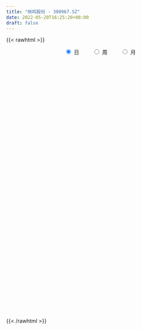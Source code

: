 ```yaml
---
title: "晓鸣股份 - 300967.SZ"
date: 2022-05-20T16:25:28+08:00
draft: false
---
```

{{< rawhtml >}}
    <div style="text-align: center">
        <label style="padding: 1rem;"><input style="margin-right: .5rem" type="radio" name="period" value="D" checked onclick="period_change(this)">日</label>
        <label style="padding: 1rem;"><input style="margin-right: .5rem" type="radio" name="period" value="W" onclick="period_change(this)">周</label>
        <label style="padding: 1rem;"><input style="margin-right: .5rem" type="radio" name="period" value="M" onclick="period_change(this)">月</label>
    </div>
    <div id="chart" style="height: 700px;"></div> 
    <script type="text/javascript">
        const D_v = [124318.52,114225.46,90899.75,59529.72,53461.31,50458.44,47437.39,59606.02,39547.23,33294.93,38321.07,70276.38,45755.48,53401.06,32813.79,61731.19,110181.52,74152.02,128190.44,79089.89,53973.74,36213.11,49342.68,33618.99,53475.43,31254.48,33385.32,41375.62,28681.49,40467.18,33452.92,28022.7,24568.98,86584.42,54098.81,35698.66,26142.24,27410.24,34303.43,34176.11,34915.49,30651.02,18583.96,18848.38,25496.6,23397.75,26835.58,29812.05,38411.17,20262.0,17219.59,18814.1,28258.76,23572.5,19126.66,32898.06,32220.54,27794.48,49084.32,35540.89,23503.42,40793.14,29261.56,84572.77,56201.49,38601.56,77020.09,88663.32,106439.1,123596.71,93917.96,66193.87,39930.56,38602.42,57982.53,80064.31,51627.94,46672.58,33194.09,35951.23,39923.66,32410.42,95228.39,53449.7,41549.95,68952.82,122265.45,81183.48,51711.0,39194.4,25396.47,233088.55,320107.39,180509.23,181387.28,138983.39,199468.75,237877.71,256912.08,223729.32,235840.0,229062.81,199117.05,175753.97,154854.28,183741.18,151610.03,280749.02,246688.09,234328.17,178801.22,149975.67,251348.34,174109.56,167259.34,216154.94,167984.44,190397.06,251496.88,186622.95,172945.94,122328.23,133025.17,124854.59,163284.89,148231.2,154359.74,114600.62,93596.5,147659.1,95654.44,87166.11,86754.08,106007.22,86448.22,70496.14,84186.33,79783.13,52491.88,98995.53,101633.29,70547.35,47124.79,50256.88,61356.95,66778.91,50760.16,58197.73,43886.01,41745.4,73468.67,71939.23,65616.77,124222.72,174981.36,130520.2,92768.32,85549.32,80903.97,83592.92,140127.55,188713.31,136462.37,90176.56,90347.73,147934.32,90465.17,81942.93,117468.05,109987.26,103573.16,77251.84,59055.5,83115.59,87736.44,37534.42,36224.24,33095.18,40269.3,43721.03,36628.29,33126.8,69462.0,75490.93,52145.68,32527.59,28890.63,30428.46,30589.89,54418.62,42262.9,35205.68,64596.1,63684.12,31644.35,32994.01,102820.91,80041.6,42715.77,47265.62,35275.31,34374.73,37422.96,48483.33,69542.51,46056.41,39690.27,34234.75,37391.44,32102.0,65318.0,51813.21,29251.21,55977.55,73618.49,52061.86,109101.23,66261.93,117879.76,95218.79,167116.12,135199.48,130763.25,112785.7,68507.88,88071.04,73217.21,70365.4,160089.75,207044.21,155182.25,109822.14,93166.22,81067.4,77864.05,81000.43,57376.43,61738.73,61609.86,48438.16,43456.29,44767.23,67482.17,66548.38,43949.9,103340.87,67548.36,43907.72,43899.24,43577.5]
const D_histogram = [0.0,-0.0063498575,-0.0772909726,-0.1270411116,-0.1694950391,-0.1660330839,-0.1551845172,-0.1805602566,-0.1773700289,-0.1731859875,-0.1491476971,-0.0932721747,-0.0588891333,-0.0637748169,-0.052232817,-0.009922544,0.0647106038,0.1015726237,0.1513338816,0.13193012,0.0852205487,0.0610604975,0.0202525573,-0.0084752448,-0.0791603057,-0.1397105051,-0.1821195033,-0.1652091697,-0.1397083229,-0.0989924788,-0.0780905327,-0.0826506405,-0.0650900229,0.0083210684,0.0126771263,0.0041260602,0.005154685,-0.0051087656,-0.0353019087,-0.0278219379,-0.0021633028,-0.0136758418,-0.0082849246,0.0036079737,0.0234117557,0.0241080602,0.0031640699,-0.0328056375,-0.0277313866,-0.0386158545,-0.0384226906,-0.0312088345,-0.0511722309,-0.0716904172,-0.0881264578,-0.0709471239,-0.0410953106,-0.0105154392,0.0495741629,0.082139072,0.1127884881,0.1422880793,0.1404783134,0.1954003378,0.2187386254,0.2199206809,0.2296267892,0.2774667944,0.2822504685,0.3299908013,0.2839762911,0.1937265117,0.1125874318,0.0896570214,0.1042083809,0.1227451468,0.1125340973,0.0616089073,0.0247082911,-0.0002475644,-0.0049207046,-0.0291718511,0.0224356837,0.0428904627,0.0362675021,0.0671822788,0.1096404301,0.1109094078,0.0726407933,0.0101549695,-0.0285193752,0.1610596955,0.3787374807,0.4013652828,0.459820891,0.3228311357,0.4609877241,0.4882534983,0.570470064,0.6534388043,0.8829263552,0.9208960324,0.6700871025,0.3577497425,0.1187700835,-0.0383608466,-0.1141680782,0.1351796793,0.1658777363,0.2215544812,0.1209851169,0.0697933712,0.1452488323,0.076264994,-0.1710674348,-0.1671090352,-0.138213784,-0.0974410235,0.0152314124,0.0157801179,-0.0457165925,-0.1312870314,-0.1863181387,-0.2048584202,-0.2463132043,-0.3612989627,-0.5499828329,-0.7303185979,-0.7628395023,-0.6960785675,-0.6519658768,-0.5737355638,-0.5005268244,-0.4076353658,-0.3995213897,-0.4466117616,-0.3907995818,-0.3650607439,-0.3459249867,-0.315826368,-0.3958625755,-0.4830335565,-0.4898719941,-0.4455227268,-0.3889065458,-0.303708859,-0.2209634203,-0.123167383,-0.0724761364,-0.0455050947,-0.0072699739,0.0034904666,0.0385779322,0.1597379728,0.3364274476,0.4051518147,0.4578392203,0.4488062521,0.3750116868,0.3191608802,0.3431276035,0.4610326938,0.3944596102,0.2646277765,0.0681642578,0.1036478234,0.0443751004,-0.0004453874,-0.0612985106,-0.0790930682,-0.1785526436,-0.3095375912,-0.3512399997,-0.3416533058,-0.482161968,-0.5372515117,-0.592763691,-0.5957782772,-0.6154265912,-0.549255959,-0.4608687077,-0.3595867962,-0.1960003049,-0.0627562171,-0.028124138,-0.0111028076,0.0042242921,0.0489470362,0.085387688,0.1209141564,0.1728749873,0.1650101217,0.178396117,0.1203922837,0.0893320244,0.0829658659,0.1815668493,0.2484791138,0.2531649193,0.255039979,0.2423483802,0.152992912,0.0511921305,-0.0289385321,-0.0191062854,-0.07780335,-0.1704553427,-0.1923521312,-0.1600183567,-0.1014059581,0.0225282465,0.1068282215,0.1424783029,0.1747981258,0.2182541878,0.2072024938,0.2463328024,0.2504858364,0.2931921328,0.2448368001,0.3373028642,0.3433002371,0.1523286531,0.0619919514,-0.0238539359,-0.0748889211,-0.0814756062,-0.1062588681,0.0575669075,0.1828329694,0.2258930514,0.188490639,0.0721926799,-0.1150650853,-0.3169369885,-0.4279573752,-0.5243781191,-0.5147773085,-0.4457123701,-0.3885679924,-0.3090963369,-0.2331318049,-0.1545200052,-0.1233282689,-0.1040672428,-0.0100936963,0.0294402953,0.058878333,0.0669093269,0.0845618382]
const D_fast = [0.0,-0.0079373219,-0.0982011802,-0.179711597,-0.2645392843,-0.3025856001,-0.3305331627,-0.4010489662,-0.4422012458,-0.4813137013,-0.4945623351,-0.4620048563,-0.4423440983,-0.4631734861,-0.4646896904,-0.4248600535,-0.3340492547,-0.2717940789,-0.1841993506,-0.1706205822,-0.1960250163,-0.2049199431,-0.240664744,-0.2715113573,-0.3619864947,-0.4574643203,-0.5454031943,-0.5697951532,-0.579221387,-0.5632536627,-0.5618743498,-0.5870971177,-0.5858090058,-0.5103176474,-0.5027923079,-0.5103118589,-0.5079945629,-0.5195352049,-0.5585538252,-0.5580293389,-0.5329115295,-0.5478430289,-0.5445233429,-0.5317284511,-0.5060717302,-0.4993484106,-0.5195013834,-0.5636725003,-0.565531096,-0.5860695276,-0.5954820363,-0.5960703888,-0.6288268429,-0.6672676336,-0.7057352885,-0.7062927357,-0.68671475,-0.6587637385,-0.5862805956,-0.5331809185,-0.4743343804,-0.4092627693,-0.375952957,-0.2721808481,-0.1941579041,-0.1379956784,-0.0708828728,0.046323831,0.1216701223,0.2519081553,0.2768877179,0.2350695665,0.1820773445,0.1815611894,0.2221646441,0.2713876967,0.2893101716,0.2537872084,0.223063665,0.1980459183,0.1921426021,0.1605984927,0.2178149484,0.2489923431,0.2514362581,0.2991466045,0.3690148633,0.398011193,0.3779027767,0.3179556953,0.2721515068,0.5019955015,0.8143576568,0.9373267796,1.1107376105,1.0544556391,1.3078591586,1.4571883073,1.682022389,1.9283508304,2.3785699701,2.6467636554,2.5634765011,2.3405765768,2.1312894386,1.9645682969,1.8602190457,2.143361723,2.2155292141,2.3265945794,2.2562714942,2.2225280914,2.3342957605,2.2843781707,1.9942788832,1.9564600241,1.9508018293,1.9672143338,2.0836946228,2.0881883578,2.0152624993,1.8968703026,1.7952596606,1.7255047741,1.6224716889,1.4171611898,1.0909816114,0.7280661969,0.5048354169,0.3975767099,0.2786979313,0.2134943535,0.1615713867,0.1525540038,0.0607876325,-0.0979556798,-0.1398433954,-0.2053697435,-0.2727152329,-0.3215732063,-0.5005750577,-0.7085044278,-0.8378108639,-0.9048422783,-0.9454527338,-0.9361822617,-0.9086776781,-0.8416734866,-0.809101274,-0.7935065061,-0.7570888787,-0.7454558216,-0.7007238729,-0.539629339,-0.2788330024,-0.1088206816,0.058326529,0.1614951239,0.1814534803,0.2053928937,0.3151415179,0.5483047817,0.5803466006,0.5166717111,0.3372492568,0.3986447782,0.3504658304,0.3055339956,0.2293562448,0.1917884202,0.0476906838,-0.1606786615,-0.2901910699,-0.3660177024,-0.6270668567,-0.8164692783,-1.0201723804,-1.1721315358,-1.3456364976,-1.4167798552,-1.4436097809,-1.4322245684,-1.3176381534,-1.2000831199,-1.1724820752,-1.1582364467,-1.141853274,-1.0848937709,-1.027106197,-0.9613511896,-0.8661716118,-0.832783947,-0.7747989225,-0.8027046848,-0.8114319381,-0.7970566301,-0.6530639343,-0.5240318913,-0.4560548561,-0.3904198016,-0.3425243053,-0.3936315455,-0.4826342945,-0.5699995901,-0.5649439147,-0.6430918168,-0.7783576452,-0.8483424665,-0.8560132812,-0.8227523721,-0.6931861058,-0.5821790755,-0.5109094183,-0.434890064,-0.3368704551,-0.2961215256,-0.1954080164,-0.1286335233,-0.0126291937,0.0002246736,0.1770164537,0.2688388859,0.1159494652,0.0411107513,-0.0506986199,-0.1204558354,-0.147411422,-0.198759401,-0.0205418985,0.1504324057,0.2499657505,0.2596859979,0.1614362088,-0.0545878277,-0.335693978,-0.5537037085,-0.7812189822,-0.9003124988,-0.9426756528,-0.9826732732,-0.980475702,-0.9627941211,-0.9228123228,-0.9224526537,-0.9292084383,-0.8377583158,-0.7908642505,-0.7467066295,-0.7219483038,-0.683155333]
const D_slow = [0.0,-0.0015874644,-0.0209102075,-0.0526704854,-0.0950442452,-0.1365525162,-0.1753486455,-0.2204887096,-0.2648312169,-0.3081277137,-0.345414638,-0.3687326817,-0.383454965,-0.3993986692,-0.4124568735,-0.4149375095,-0.3987598585,-0.3733667026,-0.3355332322,-0.3025507022,-0.281245565,-0.2659804406,-0.2609173013,-0.2630361125,-0.2828261889,-0.3177538152,-0.363283691,-0.4045859835,-0.4395130642,-0.4642611839,-0.4837838171,-0.5044464772,-0.5207189829,-0.5186387158,-0.5154694342,-0.5144379192,-0.5131492479,-0.5144264393,-0.5232519165,-0.530207401,-0.5307482267,-0.5341671871,-0.5362384183,-0.5353364248,-0.5294834859,-0.5234564708,-0.5226654534,-0.5308668627,-0.5377997094,-0.547453673,-0.5570593457,-0.5648615543,-0.577654612,-0.5955772163,-0.6176088308,-0.6353456118,-0.6456194394,-0.6482482992,-0.6358547585,-0.6153199905,-0.5871228685,-0.5515508487,-0.5164312703,-0.4675811859,-0.4128965295,-0.3579163593,-0.300509662,-0.2311429634,-0.1605803463,-0.0780826459,-0.0070885732,0.0413430548,0.0694899127,0.091904168,0.1179562633,0.14864255,0.1767760743,0.1921783011,0.1983553739,0.1982934828,0.1970633066,0.1897703439,0.1953792648,0.2061018804,0.215168756,0.2319643257,0.2593744332,0.2871017852,0.3052619835,0.3078007258,0.300670882,0.3409358059,0.4356201761,0.5359614968,0.6509167195,0.7316245035,0.8468714345,0.9689348091,1.111552325,1.2749120261,1.4956436149,1.725867623,1.8933893986,1.9828268343,2.0125193551,2.0029291435,1.9743871239,2.0081820438,2.0496514778,2.1050400981,2.1352863774,2.1527347202,2.1890469282,2.2081131767,2.165346318,2.1235690592,2.0890156132,2.0646553574,2.0684632105,2.0724082399,2.0609790918,2.028157334,1.9815777993,1.9303631942,1.8687848932,1.7784601525,1.6409644443,1.4583847948,1.2676749192,1.0936552774,0.9306638082,0.7872299172,0.6620982111,0.5601893697,0.4603090222,0.3486560818,0.2509561864,0.1596910004,0.0732097537,-0.0057468383,-0.1047124821,-0.2254708713,-0.3479388698,-0.4593195515,-0.556546188,-0.6324734027,-0.6877142578,-0.7185061035,-0.7366251376,-0.7480014113,-0.7498189048,-0.7489462882,-0.7393018051,-0.6993673119,-0.61526045,-0.5139724963,-0.3995126913,-0.2873111282,-0.1935582065,-0.1137679865,-0.0279860856,0.0872720879,0.1858869904,0.2520439346,0.269084999,0.2949969548,0.3060907299,0.3059793831,0.2906547554,0.2708814884,0.2262433275,0.1488589297,0.0610489298,-0.0243643967,-0.1449048887,-0.2792177666,-0.4274086894,-0.5763532587,-0.7302099064,-0.8675238962,-0.9827410731,-1.0726377722,-1.1216378484,-1.1373269027,-1.1443579372,-1.1471336391,-1.1460775661,-1.133840807,-1.112493885,-1.0822653459,-1.0390465991,-0.9977940687,-0.9531950394,-0.9230969685,-0.9007639624,-0.880022496,-0.8346307836,-0.7725110052,-0.7092197753,-0.6454597806,-0.5848726855,-0.5466244575,-0.5338264249,-0.541061058,-0.5458376293,-0.5652884668,-0.6079023025,-0.6559903353,-0.6959949245,-0.721346414,-0.7157143524,-0.689007297,-0.6533877213,-0.6096881898,-0.5551246429,-0.5033240194,-0.4417408188,-0.3791193597,-0.3058213265,-0.2446121265,-0.1602864104,-0.0744613512,-0.0363791879,-0.0208812,-0.026844684,-0.0455669143,-0.0659358158,-0.0925005329,-0.078108806,-0.0324005637,0.0240726992,0.0711953589,0.0892435289,0.0604772576,-0.0187569895,-0.1257463333,-0.2568408631,-0.3855351902,-0.4969632828,-0.5941052808,-0.6713793651,-0.7296623163,-0.7682923176,-0.7991243848,-0.8251411955,-0.8276646196,-0.8203045458,-0.8055849625,-0.7888576308,-0.7677171712]
const D_data = [['2021-05-11', 18.5572, 19.9602, 18.5075, 20.6368],['2021-05-12', 19.4129, 19.8607, 19.403, 20.8259],['2021-05-13', 19.403, 18.806, 18.7662, 19.7015],['2021-05-14', 18.8557, 18.6567, 18.6169, 19.1045],['2021-05-17', 18.7065, 18.3682, 17.9801, 18.7065],['2021-05-18', 18.3085, 18.6866, 18.2587, 18.8557],['2021-05-19', 18.6169, 18.6667, 18.4378, 18.8358],['2021-05-20', 18.7861, 18.01, 17.9701, 18.806],['2021-05-21', 18.01, 18.1294, 17.9801, 18.3682],['2021-05-24', 18.01, 17.9801, 17.8607, 18.2886],['2021-05-25', 18.0, 18.1294, 17.8109, 18.2587],['2021-05-26', 18.209, 18.597, 18.1393, 18.806],['2021-05-27', 18.398, 18.4577, 18.2985, 18.5771],['2021-05-28', 18.5672, 17.9403, 17.9104, 18.5672],['2021-05-31', 17.9502, 18.0597, 17.8109, 18.1393],['2021-06-01', 18.0995, 18.5075, 17.9602, 18.7861],['2021-06-02', 18.408, 19.194, 18.209, 19.3831],['2021-06-03', 18.9254, 19.0348, 18.8557, 19.3731],['2021-06-04', 18.9055, 19.4826, 18.7363, 20.4577],['2021-06-07', 19.1443, 18.7662, 18.5572, 19.4328],['2021-06-08', 18.71, 18.29, 18.22, 18.9],['2021-06-09', 18.39, 18.4, 18.14, 18.47],['2021-06-10', 18.48, 18.01, 17.93, 18.48],['2021-06-11', 18.05, 17.94, 17.89, 18.13],['2021-06-15', 17.94, 17.07, 17.05, 17.99],['2021-06-16', 17.07, 16.71, 16.67, 17.08],['2021-06-17', 16.72, 16.48, 16.41, 16.84],['2021-06-18', 16.51, 16.96, 16.42, 17.17],['2021-06-21', 16.72, 17.0, 16.72, 17.08],['2021-06-22', 17.08, 17.21, 16.96, 17.51],['2021-06-23', 17.16, 16.99, 16.83, 17.28],['2021-06-24', 16.89, 16.58, 16.55, 16.9],['2021-06-25', 16.57, 16.76, 16.51, 16.8],['2021-06-28', 16.93, 17.61, 16.93, 18.41],['2021-06-29', 17.11, 16.89, 16.87, 17.25],['2021-06-30', 16.92, 16.65, 16.57, 17.0],['2021-07-01', 16.53, 16.68, 16.53, 16.92],['2021-07-02', 16.68, 16.44, 16.44, 16.93],['2021-07-05', 16.43, 15.99, 15.82, 16.43],['2021-07-06', 15.99, 16.3, 15.9, 16.4],['2021-07-07', 16.15, 16.53, 16.01, 16.56],['2021-07-08', 16.41, 16.02, 16.02, 16.47],['2021-07-09', 16.08, 16.13, 15.91, 16.24],['2021-07-12', 16.14, 16.18, 16.13, 16.34],['2021-07-13', 16.33, 16.3, 16.22, 16.59],['2021-07-14', 16.25, 16.06, 16.05, 16.33],['2021-07-15', 16.02, 15.67, 15.65, 16.09],['2021-07-16', 15.62, 15.24, 15.22, 15.67],['2021-07-19', 15.27, 15.57, 14.92, 15.64],['2021-07-20', 15.3, 15.25, 15.2, 15.41],['2021-07-21', 15.36, 15.25, 15.22, 15.45],['2021-07-22', 15.25, 15.25, 15.06, 15.37],['2021-07-23', 15.25, 14.76, 14.75, 15.25],['2021-07-26', 14.7, 14.51, 14.41, 14.9],['2021-07-27', 14.51, 14.31, 14.31, 14.7],['2021-07-28', 14.34, 14.58, 14.34, 14.98],['2021-07-29', 14.51, 14.73, 14.46, 14.89],['2021-07-30', 14.67, 14.79, 14.48, 14.98],['2021-08-02', 14.7, 15.33, 14.51, 15.59],['2021-08-03', 15.16, 15.2, 15.12, 15.45],['2021-08-04', 15.15, 15.34, 15.12, 15.34],['2021-08-05', 15.27, 15.51, 15.09, 15.72],['2021-08-06', 15.39, 15.23, 15.1, 15.56],['2021-08-09', 15.36, 16.15, 15.24, 16.64],['2021-08-10', 15.9, 16.07, 15.83, 16.29],['2021-08-11', 15.93, 15.98, 15.87, 16.14],['2021-08-12', 16.13, 16.25, 16.13, 17.07],['2021-08-13', 16.14, 17.05, 16.13, 17.08],['2021-08-16', 17.18, 16.85, 16.65, 17.88],['2021-08-17', 17.27, 17.76, 17.02, 18.33],['2021-08-18', 17.2, 16.83, 16.51, 17.45],['2021-08-19', 16.49, 16.1, 16.04, 16.85],['2021-08-20', 16.15, 15.88, 15.62, 16.25],['2021-08-23', 15.98, 16.42, 15.8, 16.45],['2021-08-24', 16.49, 16.96, 16.29, 17.17],['2021-08-25', 17.0, 17.21, 16.76, 18.13],['2021-08-26', 17.16, 16.99, 16.94, 17.65],['2021-08-27', 16.95, 16.41, 16.41, 17.17],['2021-08-30', 16.98, 16.41, 16.16, 16.99],['2021-08-31', 16.3, 16.43, 16.13, 16.93],['2021-09-01', 16.2, 16.63, 16.0, 16.7],['2021-09-02', 16.55, 16.32, 16.23, 16.63],['2021-09-03', 16.15, 17.37, 16.15, 17.78],['2021-09-06', 17.03, 17.23, 16.89, 17.33],['2021-09-07', 17.23, 16.99, 16.92, 17.56],['2021-09-08', 16.93, 17.6, 16.9, 17.69],['2021-09-09', 17.46, 18.05, 17.38, 19.48],['2021-09-10', 17.71, 17.78, 17.56, 18.44],['2021-09-13', 17.51, 17.3, 17.02, 17.78],['2021-09-14', 17.5, 16.8, 16.76, 17.55],['2021-09-15', 16.6, 16.86, 16.51, 17.0],['2021-09-16', 16.9, 20.23, 16.8, 20.23],['2021-09-17', 19.4, 21.96, 19.3, 24.09],['2021-09-22', 21.73, 20.55, 19.63, 21.9],['2021-09-23', 21.07, 21.65, 20.11, 21.86],['2021-09-24', 20.74, 19.4, 19.3, 21.06],['2021-09-27', 19.07, 23.28, 18.73, 23.28],['2021-09-28', 22.58, 22.85, 21.2, 24.5],['2021-09-29', 22.04, 24.41, 22.04, 27.41],['2021-09-30', 24.78, 25.53, 23.87, 27.48],['2021-10-08', 25.79, 29.03, 24.68, 29.6],['2021-10-11', 27.57, 28.31, 26.81, 30.63],['2021-10-12', 26.8, 25.01, 24.2, 27.51],['2021-10-13', 24.55, 23.4, 22.81, 25.0],['2021-10-14', 23.01, 23.3, 22.6, 24.09],['2021-10-15', 22.67, 23.57, 22.64, 24.98],['2021-10-18', 22.8, 24.18, 21.89, 24.23],['2021-10-19', 24.18, 29.02, 23.0, 29.02],['2021-10-20', 28.02, 27.45, 26.96, 28.89],['2021-10-21', 26.89, 28.45, 26.86, 30.0],['2021-10-22', 27.44, 26.81, 26.45, 28.98],['2021-10-25', 28.18, 27.4, 26.71, 28.98],['2021-10-26', 27.97, 29.45, 27.6, 31.72],['2021-10-27', 27.9, 28.06, 27.6, 29.71],['2021-10-28', 27.73, 25.24, 24.8, 27.73],['2021-10-29', 25.24, 27.9, 25.01, 29.5],['2021-11-01', 28.12, 28.48, 27.86, 29.6],['2021-11-02', 28.5, 29.02, 27.0, 29.88],['2021-11-03', 28.49, 30.6, 27.66, 32.6],['2021-11-04', 30.4, 29.81, 29.43, 31.35],['2021-11-05', 29.19, 29.15, 28.6, 31.18],['2021-11-08', 28.98, 28.67, 28.03, 29.5],['2021-11-09', 28.54, 28.83, 28.3, 29.79],['2021-11-10', 28.13, 29.21, 27.72, 29.84],['2021-11-11', 29.0, 28.85, 28.3, 30.69],['2021-11-12', 28.51, 27.52, 27.28, 29.5],['2021-11-15', 27.01, 25.65, 25.11, 27.84],['2021-11-16', 25.6, 24.46, 24.21, 25.84],['2021-11-17', 24.31, 25.33, 24.15, 25.42],['2021-11-18', 25.58, 26.25, 25.56, 27.51],['2021-11-19', 26.01, 25.87, 25.49, 26.68],['2021-11-22', 25.74, 26.26, 25.4, 26.77],['2021-11-23', 26.4, 26.28, 26.08, 27.39],['2021-11-24', 25.75, 26.7, 25.2, 27.4],['2021-11-25', 26.4, 25.66, 25.4, 26.64],['2021-11-26', 25.3, 24.58, 24.58, 25.65],['2021-11-29', 23.99, 25.6, 23.91, 26.03],['2021-11-30', 25.41, 25.17, 24.42, 25.68],['2021-12-01', 25.2, 24.94, 24.62, 25.68],['2021-12-02', 24.8, 24.95, 24.73, 26.08],['2021-12-03', 24.42, 23.14, 23.01, 24.42],['2021-12-06', 23.37, 22.22, 22.01, 23.37],['2021-12-07', 22.33, 22.54, 22.04, 22.54],['2021-12-08', 22.32, 22.85, 22.18, 23.27],['2021-12-09', 22.85, 22.87, 22.78, 23.48],['2021-12-10', 22.59, 23.25, 22.45, 24.2],['2021-12-13', 22.88, 23.37, 22.8, 23.46],['2021-12-14', 23.5, 23.81, 23.05, 24.19],['2021-12-15', 23.8, 23.44, 23.27, 24.02],['2021-12-16', 23.28, 23.2, 22.84, 23.78],['2021-12-17', 23.2, 23.39, 22.88, 24.18],['2021-12-20', 22.97, 23.07, 22.71, 24.05],['2021-12-21', 23.26, 23.41, 22.2, 23.48],['2021-12-22', 23.33, 24.89, 23.2, 25.4],['2021-12-23', 24.5, 26.5, 24.5, 28.7],['2021-12-24', 25.65, 26.03, 25.32, 27.28],['2021-12-27', 26.36, 26.44, 25.56, 27.1],['2021-12-28', 25.94, 26.1, 25.08, 26.21],['2021-12-29', 26.0, 25.36, 25.08, 27.0],['2021-12-30', 24.9, 25.49, 24.85, 26.35],['2021-12-31', 25.15, 26.66, 25.01, 27.68],['2022-01-04', 26.39, 28.55, 26.16, 28.66],['2022-01-05', 27.87, 26.74, 26.51, 28.4],['2022-01-06', 26.11, 25.71, 25.19, 26.32],['2022-01-07', 25.6, 24.16, 24.12, 25.98],['2022-01-10', 24.02, 26.74, 23.85, 27.2],['2022-01-11', 26.3, 25.59, 25.48, 26.49],['2022-01-12', 25.8, 25.55, 24.8, 25.9],['2022-01-13', 25.55, 25.08, 25.08, 27.16],['2022-01-14', 24.71, 25.39, 24.71, 26.5],['2022-01-17', 24.88, 23.98, 22.55, 24.94],['2022-01-18', 23.75, 22.79, 22.74, 23.79],['2022-01-19', 22.66, 23.19, 22.41, 23.42],['2022-01-20', 22.98, 23.47, 22.98, 24.5],['2022-01-21', 23.19, 20.89, 20.88, 23.2],['2022-01-24', 20.6, 20.99, 20.26, 21.12],['2022-01-25', 20.42, 20.18, 20.02, 21.19],['2022-01-26', 20.14, 20.13, 19.8, 20.49],['2022-01-27', 19.95, 19.28, 19.19, 20.6],['2022-01-28', 19.75, 19.9, 19.36, 20.13],['2022-02-07', 20.58, 20.06, 19.43, 20.58],['2022-02-08', 19.96, 20.26, 19.81, 20.48],['2022-02-09', 20.19, 21.38, 20.06, 21.45],['2022-02-10', 21.16, 21.54, 20.9, 22.04],['2022-02-11', 21.09, 20.56, 20.4, 21.66],['2022-02-14', 20.33, 20.3, 20.09, 20.82],['2022-02-15', 20.42, 20.2, 19.88, 20.46],['2022-02-16', 20.15, 20.59, 20.01, 20.6],['2022-02-17', 20.32, 20.6, 20.25, 20.69],['2022-02-18', 20.3, 20.71, 20.25, 21.14],['2022-02-21', 20.47, 21.12, 20.38, 21.15],['2022-02-22', 21.03, 20.48, 20.35, 21.25],['2022-02-23', 21.11, 20.76, 20.63, 21.95],['2022-02-24', 20.45, 19.73, 19.41, 21.08],['2022-02-25', 20.39, 19.78, 19.65, 20.45],['2022-02-28', 19.78, 19.93, 19.2, 19.96],['2022-03-01', 20.05, 21.48, 20.0, 21.86],['2022-03-02', 21.49, 21.59, 20.96, 21.79],['2022-03-03', 21.79, 21.1, 20.97, 21.79],['2022-03-04', 21.0, 21.19, 20.92, 21.72],['2022-03-07', 21.2, 21.09, 20.8, 21.56],['2022-03-08', 20.68, 19.93, 19.82, 20.99],['2022-03-09', 19.98, 19.26, 18.5, 20.38],['2022-03-10', 19.7, 18.97, 18.65, 19.75],['2022-03-11', 18.57, 19.81, 17.78, 20.0],['2022-03-14', 19.4, 18.7, 18.69, 19.88],['2022-03-15', 18.6, 17.68, 17.62, 19.15],['2022-03-16', 17.91, 18.02, 17.1, 18.12],['2022-03-17', 18.19, 18.49, 18.02, 18.97],['2022-03-18', 18.33, 18.86, 18.26, 18.99],['2022-03-21', 18.88, 20.04, 18.84, 20.49],['2022-03-22', 19.86, 20.06, 19.67, 20.36],['2022-03-23', 19.62, 19.78, 19.58, 20.3],['2022-03-24', 19.58, 19.96, 19.42, 20.5],['2022-03-25', 19.7, 20.38, 19.65, 20.85],['2022-03-28', 20.57, 19.88, 19.65, 20.94],['2022-03-29', 19.78, 20.7, 19.62, 21.4],['2022-03-30', 20.26, 20.52, 19.9, 20.6],['2022-03-31', 20.49, 21.3, 20.38, 21.68],['2022-04-01', 21.05, 20.32, 20.28, 21.78],['2022-04-06', 20.7, 22.41, 20.6, 24.18],['2022-04-07', 21.95, 21.85, 21.25, 22.99],['2022-04-08', 21.36, 19.07, 18.91, 21.5],['2022-04-11', 18.36, 19.65, 18.31, 20.75],['2022-04-12', 18.72, 19.24, 18.72, 20.2],['2022-04-13', 19.1, 19.26, 18.9, 20.32],['2022-04-14', 18.51, 19.59, 17.8, 19.64],['2022-04-15', 19.69, 19.19, 19.12, 20.4],['2022-04-18', 19.89, 21.9, 19.79, 22.28],['2022-04-19', 22.06, 22.29, 21.33, 24.5],['2022-04-20', 22.64, 21.88, 21.7, 22.96],['2022-04-21', 21.9, 21.06, 20.8, 22.42],['2022-04-22', 21.09, 19.77, 19.63, 21.54],['2022-04-25', 19.36, 18.05, 18.01, 20.25],['2022-04-26', 17.93, 16.64, 16.5, 18.3],['2022-04-27', 16.02, 16.62, 15.31, 16.67],['2022-04-28', 16.2, 15.83, 15.74, 16.61],['2022-04-29', 16.04, 16.46, 16.03, 16.77],['2022-05-05', 17.06, 16.97, 16.38, 17.35],['2022-05-06', 16.3, 16.75, 16.26, 17.01],['2022-05-09', 16.7, 17.03, 16.56, 17.26],['2022-05-10', 16.78, 17.09, 16.48, 17.1],['2022-05-11', 17.09, 17.28, 16.92, 17.43],['2022-05-12', 17.28, 16.76, 16.41, 17.53],['2022-05-13', 16.96, 16.54, 16.36, 17.0],['2022-05-16', 16.8, 17.62, 16.72, 17.86],['2022-05-17', 17.5, 17.19, 16.94, 17.53],['2022-05-18', 17.1, 17.17, 16.92, 17.57],['2022-05-19', 16.89, 16.94, 16.69, 17.12],['2022-05-20', 16.95, 17.08, 16.81, 17.26]]
const W_v = [967465.39,630547.47,658094.1800000001,149342.94,461043.96,250510.39,241048.92,407068.96,252238.41,159490.85,155193.27,229934.37,152630.01,124390.36,122965.62,135612.24,178183.33,345059.23,430078.2,274949.78,236707.79,367401.4,669497.8100000001,500879.9,917987.8599999999,235840.0,942529.29,1092176.53,958847.8500000001,969447.27,691724.0800000001,605870.3999999999,436871.77,417090.16,296064.88,268057.97,567280.2799999999,482942.08,505699.97,547797.73,410732.53,190844.17,266853.7,176855.19,237393.15,305837.91,225098.84,189474.87,275978.46,440523.5699999999,433078.85,412947.23,725304.5699999999,359047.04,110048.02,266203.97,302273.6899999999]
const W_histogram = [0.0,-0.1593909972,-0.3604247072,-0.4180910007,-0.4384384218,-0.4587222098,-0.4552741495,-0.3256006144,-0.3197380996,-0.3551526909,-0.3639952386,-0.3625479042,-0.3532624459,-0.3757600511,-0.3899776276,-0.3648242873,-0.2893158483,-0.0974763006,-0.0333718605,0.055876318,0.1835198095,0.2930194627,0.6253314989,0.6483213629,1.0293267584,1.4445699209,1.2844061849,1.3242708539,1.3471934216,1.3654356696,1.1928811191,0.9057892558,0.5828673356,0.2435148084,0.0100156748,-0.1430044899,-0.0776903305,-0.0070487549,-0.1365044285,-0.1462398938,-0.445768606,-0.6862163243,-0.7701653825,-0.7824150098,-0.816222472,-0.7105760551,-0.6994925436,-0.7192243648,-0.5979673774,-0.494166848,-0.4815657974,-0.4382595959,-0.3476231756,-0.4795308107,-0.5131733948,-0.5142009546,-0.4456969669]
const W_fast = [0.0,-0.1992387464,-0.4903786333,-0.652567677,-0.7825247036,-0.917489044,-1.027859521,-0.9795861395,-1.0536581496,-1.1778609136,-1.277702271,-1.3668919127,-1.4459220659,-1.5623596838,-1.6740716672,-1.7401243988,-1.7369449218,-1.5694744493,-1.5137129742,-1.4104957163,-1.2369722724,-1.0542177535,-0.5655728426,-0.3805026378,0.2578344472,1.03422009,1.1951579002,1.5660902826,1.9258112057,2.2854123711,2.4110781004,2.350433551,2.1732284647,1.8947546397,1.6637594247,1.4749881375,1.5208797144,1.5897591012,1.4261773205,1.3798818818,0.9689110181,0.5569092187,0.2804188149,0.0725654352,-0.1652976451,-0.2372952419,-0.4010848663,-0.6006227787,-0.6288576356,-0.6485988183,-0.7563892171,-0.8226479145,-0.818917288,-1.0707076259,-1.2326435587,-1.3622213572,-1.4051416112]
const W_slow = [0.0,-0.0398477493,-0.1299539261,-0.2344766763,-0.3440862817,-0.4587668342,-0.5725853716,-0.6539855252,-0.73392005,-0.8227082228,-0.9137070324,-1.0043440085,-1.09265962,-1.1865996327,-1.2840940396,-1.3753001115,-1.4476290735,-1.4719981487,-1.4803411138,-1.4663720343,-1.4204920819,-1.3472372162,-1.1909043415,-1.0288240008,-0.7714923112,-0.4103498309,-0.0892482847,0.2418194287,0.5786177841,0.9199767015,1.2181969813,1.4446442953,1.5903611292,1.6512398313,1.65374375,1.6179926275,1.5985700449,1.5968078561,1.562681749,1.5261217756,1.4146796241,1.243125543,1.0505841974,0.8549804449,0.6509248269,0.4732808132,0.2984076773,0.1186015861,-0.0308902583,-0.1544319703,-0.2748234196,-0.3843883186,-0.4712941125,-0.5911768152,-0.7194701639,-0.8480204025,-0.9594446443]
const W_data = [['2021-04-16', 29.8507, 22.2488, 21.7711, 35.4229],['2021-04-23', 22.1891, 19.7512, 19.4229, 22.1891],['2021-04-30', 19.393, 18.0299, 18.0199, 23.1642],['2021-05-07', 17.8905, 18.7861, 17.7413, 19.1443],['2021-05-14', 18.6468, 18.6567, 18.1095, 20.8259],['2021-05-21', 18.7065, 18.1294, 17.9701, 18.8557],['2021-05-28', 18.01, 17.9403, 17.8109, 18.806],['2021-06-04', 17.9502, 19.4826, 17.8109, 20.4577],['2021-06-11', 19.1443, 17.94, 17.89, 19.4328],['2021-06-18', 17.94, 16.96, 16.41, 17.99],['2021-06-25', 16.72, 16.76, 16.51, 17.51],['2021-07-02', 16.93, 16.44, 16.44, 18.41],['2021-07-09', 16.43, 16.13, 15.82, 16.56],['2021-07-16', 16.14, 15.24, 15.22, 16.59],['2021-07-23', 15.27, 14.76, 14.75, 15.64],['2021-07-30', 14.7, 14.79, 14.31, 14.98],['2021-08-06', 14.7, 15.23, 14.51, 15.72],['2021-08-13', 15.36, 17.05, 15.24, 17.08],['2021-08-20', 17.18, 15.88, 15.62, 18.33],['2021-08-27', 15.98, 16.41, 15.8, 18.13],['2021-09-03', 16.98, 17.37, 16.0, 17.78],['2021-09-10', 17.03, 17.78, 16.89, 19.48],['2021-09-17', 17.51, 21.96, 16.51, 24.09],['2021-09-24', 21.73, 19.4, 19.3, 21.9],['2021-09-30', 19.07, 25.53, 18.73, 27.48],['2021-10-08', 25.79, 29.03, 24.68, 29.6],['2021-10-15', 27.57, 23.57, 22.6, 30.63],['2021-10-22', 22.8, 26.81, 21.89, 30.0],['2021-10-29', 28.18, 27.9, 24.8, 31.72],['2021-11-05', 28.12, 29.15, 27.0, 32.6],['2021-11-12', 28.98, 27.52, 27.28, 30.69],['2021-11-19', 27.01, 25.87, 24.15, 27.84],['2021-11-26', 25.74, 24.58, 24.58, 27.4],['2021-12-03', 23.99, 23.14, 23.01, 26.08],['2021-12-10', 23.37, 23.25, 22.01, 24.2],['2021-12-17', 22.88, 23.39, 22.8, 24.19],['2021-12-24', 22.97, 26.03, 22.2, 28.7],['2021-12-31', 26.36, 26.66, 24.85, 27.68],['2022-01-07', 26.39, 24.16, 24.12, 28.66],['2022-01-14', 24.02, 25.39, 23.85, 27.2],['2022-01-21', 24.88, 20.89, 20.88, 24.94],['2022-01-28', 20.6, 19.9, 19.19, 21.19],['2022-02-11', 20.58, 20.56, 19.43, 22.04],['2022-02-18', 20.33, 20.71, 19.88, 21.14],['2022-02-25', 20.47, 19.78, 19.41, 21.95],['2022-03-04', 19.78, 21.19, 19.2, 21.86],['2022-03-11', 21.2, 19.81, 17.78, 21.56],['2022-03-18', 19.4, 18.86, 17.1, 19.88],['2022-03-25', 18.88, 20.38, 18.84, 20.85],['2022-04-01', 20.57, 20.32, 19.62, 21.78],['2022-04-08', 20.7, 19.07, 18.91, 24.18],['2022-04-15', 18.36, 19.19, 17.8, 20.75],['2022-04-22', 19.89, 19.77, 19.63, 24.5],['2022-04-29', 19.36, 16.46, 15.31, 20.25],['2022-05-06', 17.06, 16.75, 16.26, 17.35],['2022-05-13', 16.7, 16.54, 16.36, 17.53],['2022-05-20', 16.8, 17.08, 16.69, 17.86]]
const M_v = [2256107.04,1134760.0,1117559.5900000001,589150.71,1297415.8600000001,2623329.4399999999,3229393.6699999999,2867882.9800000004,1867465.9100000004,1655074.4000000001,714096.05,1308700.8500000001,2025596.4799999997,678525.6800000001]
const M_histogram = [0.0,0.0019017664,-0.0869740322,-0.2566272963,-0.2440700775,0.358670929,0.8694206592,0.9682860238,1.0709111833,0.6415765793,0.3331859852,0.2015233692,-0.2092346068,-0.4244702032]
const M_fast = [0.0,0.002377208,-0.1082420987,-0.3420521868,-0.3905124874,0.3018962514,1.0300011464,1.3709380169,1.7412909722,1.472350513,1.2472564152,1.1659746415,0.7029080138,0.3815548666]
const M_slow = [0.0,0.0004754416,-0.0212680665,-0.0854248905,-0.1464424099,-0.0567746776,0.1605804872,0.4026519931,0.6703797889,0.8307739337,0.91407043,0.9644512723,0.9121426206,0.8060250698]
const M_data = [['2021-04-30', 29.8507, 18.0299, 18.0199, 35.4229],['2021-05-31', 17.8905, 18.0597, 17.7413, 20.8259],['2021-06-30', 18.0995, 16.65, 16.41, 20.4577],['2021-07-30', 16.53, 14.79, 14.31, 16.93],['2021-08-31', 14.7, 16.43, 14.51, 18.33],['2021-09-30', 16.2, 25.53, 16.0, 27.48],['2021-10-29', 25.79, 27.9, 21.89, 31.72],['2021-11-30', 28.12, 25.17, 23.91, 32.6],['2021-12-31', 25.2, 26.66, 22.01, 28.7],['2022-01-28', 26.39, 19.9, 19.19, 28.66],['2022-02-28', 20.58, 19.93, 19.2, 22.04],['2022-03-31', 20.05, 21.3, 17.1, 21.86],['2022-04-29', 21.05, 16.46, 15.31, 24.5],['2022-05-31', 17.06, 17.08, 16.26, 17.86]]
        const D_a = [null,20.8259,null,null,null,null,null,null,null,null,17.8109,null,null,null,null,null,null,null,20.4577,null,null,null,null,null,null,null,16.41,null,null,null,null,null,null,18.41,null,null,null,null,15.82,null,null,null,null,null,16.59,null,null,null,null,null,null,null,null,null,14.31,null,null,null,null,null,null,null,null,null,null,null,null,null,null,18.33,null,null,null,null,null,null,null,null,null,null,16.0,null,null,null,null,null,null,null,null,null,null,null,null,null,null,null,null,null,null,null,null,30.63,null,null,null,null,21.89,null,null,null,null,null,null,null,null,null,null,null,32.6,null,null,null,null,null,null,null,null,null,24.15,null,null,null,null,27.4,null,null,null,null,null,null,null,22.01,null,null,null,null,null,null,null,null,null,null,null,null,28.7,null,null,null,null,null,null,null,null,null,null,null,null,null,null,null,null,null,null,null,null,null,null,null,19.19,null,null,null,null,22.04,null,null,null,null,null,null,null,null,null,null,null,null,null,null,null,null,null,null,null,null,null,null,null,17.1,null,null,null,null,null,null,null,null,null,null,null,null,24.18,null,null,null,null,null,null,null,null,null,null,null,null,null,null,15.31,null,null,null,null,null,null,null,null,null,17.86,null,null,null,null]
const W_a = [null,null,null,17.7413,null,null,null,null,19.4328,null,null,null,null,null,null,14.31,null,null,null,null,null,null,null,null,null,null,null,null,null,32.6,null,null,null,null,null,null,null,null,null,null,null,null,null,null,null,null,null,17.1,null,null,null,null,24.5,null,null,null,null]
const M_a = [null,null,null,14.31,null,null,null,32.6,null,null,null,null,null,null]
        const D_b = [[{ coord: ['2021-05-12', 20.4577] }, { coord: ['2021-06-28', 17.8109] }],[{ coord: ['2021-07-05', 16.59] }, { coord: ['2021-09-01', 15.82] }],[{ coord: ['2021-10-11', 30.63] }, { coord: ['2021-12-23', 24.15] }],[{ coord: ['2022-01-27', 22.04] }, { coord: ['2022-04-06', 19.19] }]]
const W_b = [[{ coord: ['2021-05-07', 19.4328] }, { coord: ['2022-03-18', 17.7413] }]]
const M_b = []
    </script>
{{< /rawhtml >}}